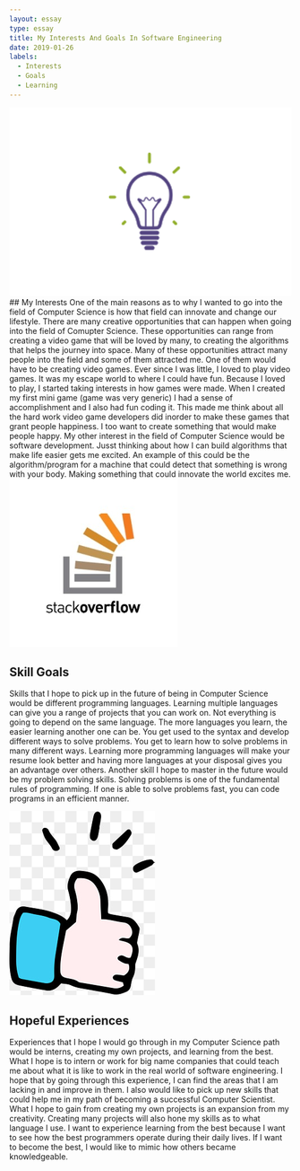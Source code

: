 ```yaml
---
layout: essay
type: essay
title: My Interests And Goals In Software Engineering 
date: 2019-01-26
labels:
  - Interests 
  - Goals
  - Learning
---
```

<img class="ui small right floated image" src="../images/LightBulb.png">
## My Interests 
   One of the main reasons as to why I wanted to go into the field of Computer Science is how that field can innovate and change our lifestyle. There are many creative opportunities that can happen when going into the field of Comupter Science. These opportunities can range from creating a video game that will be loved by many, to creating the algorithms that helps the journey into space. Many of these opportunities attract many people into the field and some of them attracted me. One of them would have to be creating video games. Ever since I was little, I loved to play video games. It was my escape world to where I could have fun. Because I loved to play, I started taking interests in how games were made. When I created my first mini game (game was very generic) I had a sense of accomplishment and I also had fun coding it. This made me think about all the hard work video game developers did inorder to make these games that grant people happiness. I too want to create something that would make people happy. My other interest in the field of Computer Science would be software development. Jusst thinking about how I can build algorithms that make life easier gets me excited. An example of this could be the algorithm/program for a machine that could detect that something is wrong with your body. Making something that could innovate the world excites me. 

<img class="ui small left floated image" src="../images/stackoverflow.jpg">

## Skill Goals
   Skills that I hope to pick up in the future of being in Computer Science would be different programming languages. Learning multiple languages can give you a range of projects that you can work on. Not everything is going to depend on the same language. The more languages you learn, the easier learning another one can be. You get used to the syntax and develop different ways to solve problems. You get to learn how to solve problems in many different ways. Learning more programming languages will make your resume look better and having more languages at your disposal gives you an advantage over others. Another skill I hope to master in the future would be my problem solving skills. Solving problems is one of the fundamental rules of programming. If one is able to solve problems fast, you can code programs in an efficient manner. 
 
 <img class="ui small right floated image" src="../images/thumb.jpg">

## Hopeful Experiences
   Experiences that I hope I would go through in my Computer Science path would be interns, creating my own projects, and learning from the best. What I hope is to intern or work for big name companies that could teach me about what it is like to work in the real world of software engineering. I hope that by going through this experience, I can find the areas that I am lacking in and improve in them. I also would like to pick up new skills that could help me in my path of becoming a successful Computer Scientist. What I hope to gain from creating my own projects is an expansion from my creativity. Creating many projects will also hone my skills as to what language I use. I want to experience learning from the best because I want to see how the best programmers operate during their daily lives. If I want to become the best, I would like to mimic how others became knowledgeable. 
